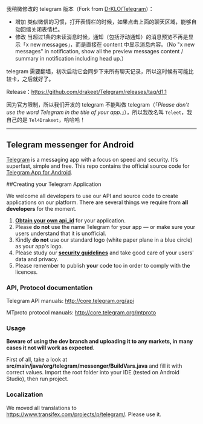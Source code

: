 我稍微修改的 telegram 版本（Fork from [DrKLO/Telegram](https://github.com/DrKLO/Telegram)）：

* 增加 类似微信的习惯，打开表情栏的时候，如果点击上面的聊天区域，能够自动回缩关闭表情栏。
* 修改 当超过1条的未读消息时候，通知（包括浮动通知）的消息预览不再是显示「x new messages」，而是直接在 content 中显示消息内容。（No "x new messages" in notification, show all the preview messages  content / summary in notification including head up.）

telegram 需要翻墙，初次启动它会同步下来所有聊天记录，所以这时候有可能比较卡，之后就好了。

Release：https://github.com/drakeet/Telegram/releases/tag/d1.1

因为官方限制，所以我们开发的 telegram 不能叫做 telegram（「*Please don't use the word Telegram in the title of your app.*」），所以我改名叫 `Teleet`，我自己的是 `Tel4Drakeet`，哈哈哈！

--------------
## Telegram messenger for Android

[Telegram](http://telegram.org) is a messaging app with a focus on speed and security. It’s superfast, simple and free.
This repo contains the official source code for [Telegram App for Android](https://play.google.com/store/apps/details?id=org.telegram.messenger).

##Creating your Telegram Application

We welcome all developers to use our API and source code to create applications on our platform.
There are several things we require from **all developers** for the moment.

1. [**Obtain your own api_id**](https://core.telegram.org/api/obtaining_api_id) for your application.
2. Please **do not** use the name Telegram for your app — or make sure your users understand that it is unofficial.
3. Kindly **do not** use our standard logo (white paper plane in a blue circle) as your app's logo.
3. Please study our [**security guidelines**](https://core.telegram.org/mtproto/security_guidelines) and take good care of your users' data and privacy.
4. Please remember to publish **your** code too in order to comply with the licences.

### API, Protocol documentation

Telegram API manuals: http://core.telegram.org/api

MTproto protocol manuals: http://core.telegram.org/mtproto

### Usage

**Beware of using the dev branch and uploading it to any markets, in many cases it not will work as expected**.

First of all, take a look at **src/main/java/org/telegram/messenger/BuildVars.java** and fill it with correct values.
Import the root folder into your IDE (tested on Android Studio), then run project.

### Localization

We moved all translations to https://www.transifex.com/projects/p/telegram/. Please use it.
